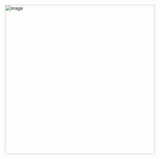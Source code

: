 


<img width="491" alt="image" src="https://user-images.githubusercontent.com/101034305/161421863-34b49f83-58e6-44c1-9835-f1c1aa419d09.png">

